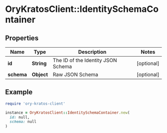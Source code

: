# OryKratosClient::IdentitySchemaContainer

## Properties

| Name | Type | Description | Notes |
| ---- | ---- | ----------- | ----- |
| **id** | **String** | The ID of the Identity JSON Schema | [optional] |
| **schema** | **Object** | Raw JSON Schema | [optional] |

## Example

```ruby
require 'ory-kratos-client'

instance = OryKratosClient::IdentitySchemaContainer.new(
  id: null,
  schema: null
)
```

